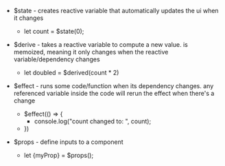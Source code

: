 - $state - creates reactive variable that automatically updates the ui when it changes 
	- let count = $state(0);

- $derive - takes a reactive variable to compute a new value. is memoized, meaning it only changes when the reactive variable/dependency changes
	- let doubled = $derived(count * 2)

- $effect - runs some code/function when its dependency changes. any referenced variable inside the code will rerun the effect when there's a change
	- $effect(() => {
		- console.log("count changed to: ", count);
	- })

- $props - define inputs to a component
	- let  {myProp} = $props();